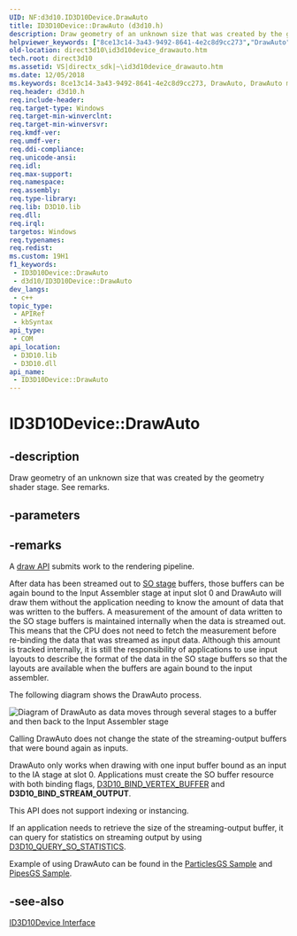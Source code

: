```yaml
---
UID: NF:d3d10.ID3D10Device.DrawAuto
title: ID3D10Device::DrawAuto (d3d10.h)
description: Draw geometry of an unknown size that was created by the geometry shader stage. See remarks.
helpviewer_keywords: ["8ce13c14-3a43-9492-8641-4e2c8d9cc273","DrawAuto","DrawAuto method [Direct3D 10]","DrawAuto method [Direct3D 10]","ID3D10Device interface","ID3D10Device interface [Direct3D 10]","DrawAuto method","ID3D10Device.DrawAuto","ID3D10Device::DrawAuto","d3d10/ID3D10Device::DrawAuto","direct3d10.id3d10device_drawauto"]
old-location: direct3d10\id3d10device_drawauto.htm
tech.root: direct3d10
ms.assetid: VS|directx_sdk|~\id3d10device_drawauto.htm
ms.date: 12/05/2018
ms.keywords: 8ce13c14-3a43-9492-8641-4e2c8d9cc273, DrawAuto, DrawAuto method [Direct3D 10], DrawAuto method [Direct3D 10],ID3D10Device interface, ID3D10Device interface [Direct3D 10],DrawAuto method, ID3D10Device.DrawAuto, ID3D10Device::DrawAuto, d3d10/ID3D10Device::DrawAuto, direct3d10.id3d10device_drawauto
req.header: d3d10.h
req.include-header: 
req.target-type: Windows
req.target-min-winverclnt: 
req.target-min-winversvr: 
req.kmdf-ver: 
req.umdf-ver: 
req.ddi-compliance: 
req.unicode-ansi: 
req.idl: 
req.max-support: 
req.namespace: 
req.assembly: 
req.type-library: 
req.lib: D3D10.lib
req.dll: 
req.irql: 
targetos: Windows
req.typenames: 
req.redist: 
ms.custom: 19H1
f1_keywords:
 - ID3D10Device::DrawAuto
 - d3d10/ID3D10Device::DrawAuto
dev_langs:
 - c++
topic_type:
 - APIRef
 - kbSyntax
api_type:
 - COM
api_location:
 - D3D10.lib
 - D3D10.dll
api_name:
 - ID3D10Device::DrawAuto
---
```


# ID3D10Device::DrawAuto


## -description

Draw geometry of an unknown size that was created by the geometry shader stage. See remarks.

## -parameters

## -remarks

A <a href="/windows/desktop/direct3d11/d3d10-graphics-programming-guide-input-assembler-stage-getting-started">draw API</a> submits work to the rendering pipeline.

After data has been streamed out to <a href="/windows/desktop/direct3d11/d3d10-graphics-programming-guide-output-stream-stage">SO stage</a> buffers, those buffers can be again bound to the Input Assembler stage at input slot 0 and DrawAuto will draw them without the application needing to know the amount of data that was written to the buffers. A measurement of the amount of data written to the SO stage buffers is maintained internally when the data is streamed out. This means that the CPU does not need to fetch the measurement before re-binding the data that was streamed as input data. Although this amount is tracked internally, it is still the responsibility of applications to use input layouts to describe the format of the data in the SO stage buffers so that the layouts are available when the buffers are again bound to the input assembler.

The following diagram shows the DrawAuto process.

<img alt="Diagram of DrawAuto as data moves through several stages to a buffer and then back to the Input Assembler stage" src="./images/d3d10_pipeline_stages_drawauto.png"/>

Calling DrawAuto does not change the state of the streaming-output buffers that were bound again as inputs.

DrawAuto only works when drawing with one input buffer bound as an input to the IA stage at slot 0. Applications must create the SO buffer resource with both binding flags, <a href="/windows/desktop/api/d3d10/ne-d3d10-d3d10_bind_flag">D3D10_BIND_VERTEX_BUFFER</a> and <b>D3D10_BIND_STREAM_OUTPUT</b>.

This API does not support indexing or instancing.

If an application needs to retrieve the size of the streaming-output buffer, it can query for statistics on streaming output by using <a href="/windows/desktop/api/d3d10/ne-d3d10-d3d10_query">D3D10_QUERY_SO_STATISTICS</a>.

Example of using DrawAuto can be found in the <a href="https://msdn.microsoft.com/library/Ee416421(v=VS.85).aspx">ParticlesGS Sample</a> and <a href="https://msdn.microsoft.com/library/Ee416423(v=VS.85).aspx">PipesGS Sample</a>.

## -see-also

<a href="/windows/desktop/api/d3d10/nn-d3d10-id3d10device">ID3D10Device Interface</a>


